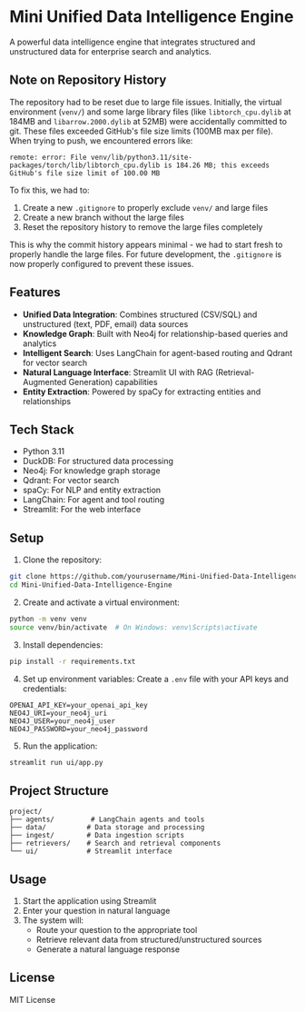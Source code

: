 # Mini Unified Data Intelligence Engine

A powerful data intelligence engine that integrates structured and unstructured data for enterprise search and analytics.

## Note on Repository History

The repository had to be reset due to large file issues. Initially, the virtual environment (`venv/`) and some large library files (like `libtorch_cpu.dylib` at 184MB and `libarrow.2000.dylib` at 52MB) were accidentally committed to git. These files exceeded GitHub's file size limits (100MB max per file). When trying to push, we encountered errors like:
```
remote: error: File venv/lib/python3.11/site-packages/torch/lib/libtorch_cpu.dylib is 184.26 MB; this exceeds GitHub's file size limit of 100.00 MB
```

To fix this, we had to:
1. Create a new `.gitignore` to properly exclude `venv/` and large files
2. Create a new branch without the large files
3. Reset the repository history to remove the large files completely

This is why the commit history appears minimal - we had to start fresh to properly handle the large files. For future development, the `.gitignore` is now properly configured to prevent these issues.

## Features

- **Unified Data Integration**: Combines structured (CSV/SQL) and unstructured (text, PDF, email) data sources
- **Knowledge Graph**: Built with Neo4j for relationship-based queries and analytics
- **Intelligent Search**: Uses LangChain for agent-based routing and Qdrant for vector search
- **Natural Language Interface**: Streamlit UI with RAG (Retrieval-Augmented Generation) capabilities
- **Entity Extraction**: Powered by spaCy for extracting entities and relationships

## Tech Stack

- Python 3.11
- DuckDB: For structured data processing
- Neo4j: For knowledge graph storage
- Qdrant: For vector search
- spaCy: For NLP and entity extraction
- LangChain: For agent and tool routing
- Streamlit: For the web interface

## Setup

1. Clone the repository:
```bash
git clone https://github.com/yourusername/Mini-Unified-Data-Intelligence-Engine.git
cd Mini-Unified-Data-Intelligence-Engine
```

2. Create and activate a virtual environment:
```bash
python -m venv venv
source venv/bin/activate  # On Windows: venv\Scripts\activate
```

3. Install dependencies:
```bash
pip install -r requirements.txt
```

4. Set up environment variables:
Create a `.env` file with your API keys and credentials:
```
OPENAI_API_KEY=your_openai_api_key
NEO4J_URI=your_neo4j_uri
NEO4J_USER=your_neo4j_user
NEO4J_PASSWORD=your_neo4j_password
```

5. Run the application:
```bash
streamlit run ui/app.py
```

## Project Structure

```
project/
├── agents/         # LangChain agents and tools
├── data/          # Data storage and processing
├── ingest/        # Data ingestion scripts
├── retrievers/    # Search and retrieval components
└── ui/            # Streamlit interface
```

## Usage

1. Start the application using Streamlit
2. Enter your question in natural language
3. The system will:
   - Route your question to the appropriate tool
   - Retrieve relevant data from structured/unstructured sources
   - Generate a natural language response

## License

MIT License 